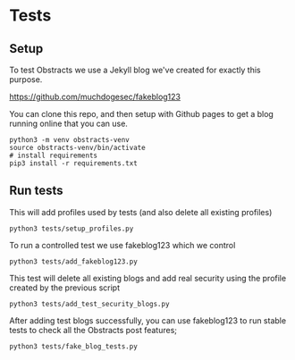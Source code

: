 # Tests

## Setup

To test Obstracts we use a Jekyll blog we've created for exactly this purpose.

https://github.com/muchdogesec/fakeblog123

You can clone this repo, and then setup with Github pages to get a blog running online that you can use.

```shell
python3 -m venv obstracts-venv
source obstracts-venv/bin/activate
# install requirements
pip3 install -r requirements.txt
````

## Run tests

This will add profiles used by tests (and also delete all existing profiles)

```shell
python3 tests/setup_profiles.py
```

To run a controlled test we use fakeblog123 which we control

```shell
python3 tests/add_fakeblog123.py
```

This test will delete all existing blogs and add real security using the profile created by the previous script

```shell
python3 tests/add_test_security_blogs.py
```

After adding test blogs successfully, you can use fakeblog123 to run stable tests to check all the Obstracts post features;

```shell
python3 tests/fake_blog_tests.py
```